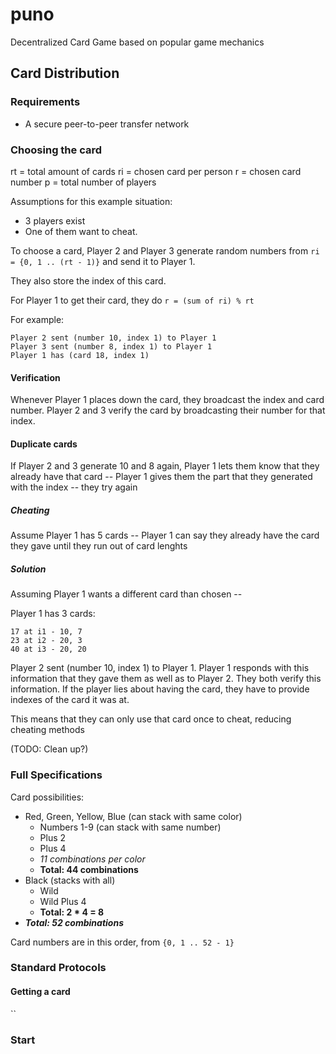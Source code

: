 
# puno

Decentralized Card Game based on popular game mechanics

## Card Distribution

### Requirements

 - A secure peer-to-peer transfer network

### Choosing the card

rt = total amount of cards
ri = chosen card per person
r = chosen card number
p = total number of players

Assumptions for this example situation:
- 3 players exist
- One of them want to cheat.

To choose a card, Player 2 and Player 3 generate random numbers from `ri = {0, 1 .. (rt - 1)}` and send it to Player 1.

They also store the index of this card.

For Player 1 to get their card, they do `r = (sum of ri) % rt`

For example:
```
Player 2 sent (number 10, index 1) to Player 1
Player 3 sent (number 8, index 1) to Player 1
Player 1 has (card 18, index 1)
```

#### Verification

Whenever Player 1 places down the card, they broadcast the index and card number. Player 2 and 3 verify the card by broadcasting their number for that index.

#### Duplicate cards

If Player 2 and 3 generate 10 and 8 again, Player 1 lets them know that they already have that card -- Player 1 gives them the part that they generated with the index -- they try again

##### Cheating
Assume Player 1 has 5 cards -- Player 1 can say they already have the card they gave until they run out of card lenghts

##### Solution
Assuming Player 1 wants a different card than chosen --

Player 1 has 3 cards:
```
17 at i1 - 10, 7
23 at i2 - 20, 3
40 at i3 - 20, 20
```

Player 2 sent (number 10, index 1) to Player 1. Player 1 responds with this information that they gave them as well as to Player 2. They both verify this information. If the player lies about having the card, they have to provide indexes of the card it was at.

This means that they can only use that card once to cheat, reducing cheating methods

(TODO: Clean up?)

### Full Specifications

Card possibilities:
- Red, Green, Yellow, Blue (can stack with same color)
	- Numbers 1-9 (can stack with same number)
	- Plus 2
	- Plus 4
	- _11 combinations per color_
	- **Total: 44 combinations**
- Black (stacks with all)
	- Wild
	- Wild Plus 4
	- **Total: 2 * 4 = 8**
- ***Total: 52 combinations***

Card numbers are in this order, from `{0, 1 .. 52 - 1}`

### Standard Protocols

#### Getting a card

``

### Start
